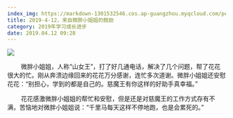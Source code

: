 ```yaml
---
index_img: https://markdown-1301532546.cos.ap-guangzhou.myqcloud.com/peipei_blog/20210921144340.jpeg
title: 2019-4-12，来自微胖小姐姐的鼓励
category: 2019年学习成长进步
date: 2019.04.12 09:28
---
```


![](https://markdown-1301532546.cos.ap-guangzhou.myqcloud.com/peipei_blog/20210921144340.jpeg)  



  

        微胖小姐姐，人称“山女王”，打了好几通电话，解决了几个问题，帮了花花很大的忙。刚从奔溃边缘回来的花花万分感谢，连忙多次道谢。微胖小姐姐还安慰花花：“别担心，学到的都是自己的。慈魔王有你这样的好助手真幸福。”  

        花花感激微胖小姐姐的帮忙和安慰，但是还是对慈魔王的工作方式存有不满，苦恼地对微胖小姐姐说：“千里马每天这样不停地跑，也是会累死的。”